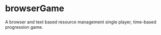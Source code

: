 # browserGame
A browser and text based resource management single player, time-based progression game.
